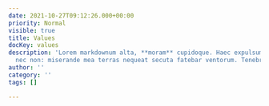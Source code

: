 ```yaml
---
date: 2021-10-27T09:12:26.000+00:00
priority: Normal
visible: true
title: Values
docKey: values
description: 'Lorem markdownum alta, **moram** cupidoque. Haec expulsumque decidit
  nec non: miserande mea terras nequeat secuta fatebar ventorum. Tenebras spumantiaque'
author: ''
category: ''
tags: []

---
```

